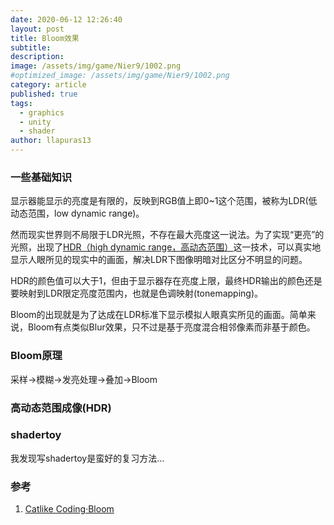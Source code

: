```yaml
---
date: 2020-06-12 12:26:40
layout: post
title: Bloom效果
subtitle: 
description: 
image: /assets/img/game/Nier9/1002.png
#optimized_image: /assets/img/game/Nier9/1002.png
category: article
published: true
tags:
  - graphics
  - unity
  - shader
author: llapuras13
---
```


### 一些基础知识

显示器能显示的亮度是有限的，反映到RGB值上即0~1这个范围，被称为LDR(低动态范围，low dynamic range)。

然而现实世界则不局限于LDR光照，不存在最大亮度这一说法。为了实现“更亮”的光照，出现了[HDR（high dynamic range，高动态范围）](https://en.wikipedia.org/wiki/High-dynamic-range_rendering)这一技术，可以真实地显示人眼所见的现实中的画面，解决LDR下图像明暗对比区分不明显的问题。

HDR的颜色值可以大于1，但由于显示器存在亮度上限，最终HDR输出的颜色还是要映射到LDR限定亮度范围内，也就是色调映射(tonemapping)。

Bloom的出现就是为了达成在LDR标准下显示模拟人眼真实所见的画面。简单来说，Bloom有点类似Blur效果，只不过是基于亮度混合相邻像素而非基于颜色。

### Bloom原理

采样→模糊→发亮处理→叠加→Bloom


### 高动态范围成像(HDR)



### shadertoy

我发现写shadertoy是蛮好的复习方法...


### 参考

1. [Catlike Coding·Bloom](https://catlikecoding.com/unity/tutorials/advanced-rendering/bloom/)